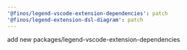 ```yaml
---
'@finos/legend-vscode-extension-dependencies': patch
'@finos/legend-extension-dsl-diagram': patch
---
```


add new packages/legend-vscode-extension-dependencies
